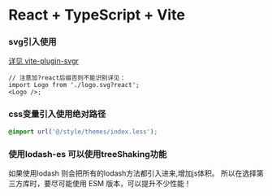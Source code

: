 # React + TypeScript + Vite

### svg引入使用

[详见 vite-plugin-svgr](https://www.npmjs.com/package/vite-plugin-svgr)

```tsx
// 注意加?react后缀否则不能识别详见：
import Logo from './logo.svg?react';
<Logo />;
```

### css变量引入使用绝对路径

```css
@import url('@/style/themes/index.less');
```

### 使用lodash-es 可以使用treeShaking功能

如果使用lodash 则会把所有的lodash方法都引入进来,增加js体积。
所以在选择第三方库时，要尽可能使用 ESM 版本，可以提升不少性能！
